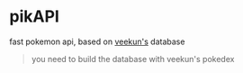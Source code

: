 # pikAPI
fast pokemon api, based on [veekun's](https://github.com/veekun/pokedex) database
> you need to build the database with veekun's pokedex
